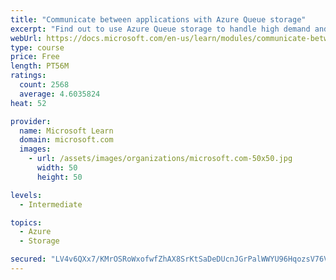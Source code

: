 ```yaml
---
title: "Communicate between applications with Azure Queue storage"
excerpt: "Find out to use Azure Queue storage to handle high demand and improve resilience in your distributed applications."
webUrl: https://docs.microsoft.com/en-us/learn/modules/communicate-between-apps-with-azure-queue-storage/
type: course
price: Free
length: PT56M
ratings:
  count: 2568
  average: 4.6035824
heat: 52

provider:
  name: Microsoft Learn
  domain: microsoft.com
  images:
    - url: /assets/images/organizations/microsoft.com-50x50.jpg
      width: 50
      height: 50

levels:
  - Intermediate

topics:
  - Azure
  - Storage

secured: "LV4v6QXx7/KMrOSRoWxofwfZhAX8SrKtSaDeDUcnJGrPalWWYU96HqozsV76VZgmCNIF+2DZD6xBNkx3zKFm5raZHtCVTwTvuLlFD7up0oUqnmUMk7XjzqpFOz25UZ9Y1hdJ+6YkaZ/l1kkLTjJoWBg98JC4jdwkrG9MZm3LMjwH3xPiESiYFdFPIPlUKTblLQJ7tvExnbs1J/36CUbG6nwLVho/zhBW0rQxE2pkWuIdVZcOmzkBo5eiavglNvmceDquDRlVA5H8ASz5+QScsSF5fSJYsS1RzNWp1vYKpUJUOeqNlvD8T8VLQCWoEWsefwae1JgSp1yJgQBfK2Qr0sXyYui1CDik3wDKMSizIsayq70MrVT9LFmJGhZz4U+6jeme0nRP0Bi7ohfztTvWMqzjvQgacBEngmLD3R+0LA0=;oXw/kNQ/AdoZlXWSGtF4cg=="
---
```


